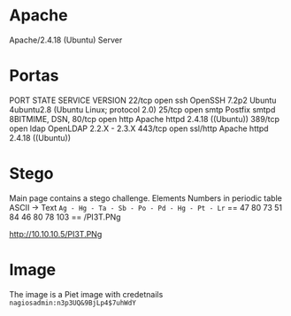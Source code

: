 # Apache
Apache/2.4.18 (Ubuntu) Server 

# Portas
PORT    STATE SERVICE  VERSION
22/tcp  open  ssh      OpenSSH 7.2p2 Ubuntu 4ubuntu2.8 (Ubuntu Linux; protocol 2.0)
25/tcp  open  smtp     Postfix smtpd
8BITMIME, DSN, 
80/tcp  open  http     Apache httpd 2.4.18 ((Ubuntu))
389/tcp open  ldap     OpenLDAP 2.2.X - 2.3.X
443/tcp open  ssl/http Apache httpd 2.4.18 ((Ubuntu))

# Stego
Main page contains a stego challenge.
Elements                                          Numbers in periodic table      ASCII -> Text
``Ag - Hg - Ta - Sb - Po - Pd - Hg - Pt - Lr`` == 47 80 73 51 84 46 80 78 103 == /PI3T.PNg

http://10.10.10.5/PI3T.PNg

# Image
The image is a Piet image with credetnails
``nagiosadmin:n3p3UQ&9BjLp4$7uhWdY``
